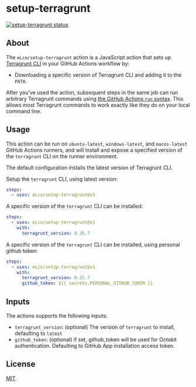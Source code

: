 # setup-terragrunt

<p align="left">
  <a href="https://github.com/eLco/setup-terragrunt/actions"><img alt="setup-terragrunt status" src="https://github.com/eLco/setup-terragrunt/workflows/Tests/badge.svg"></a>
</p>

## About

The `eLco/setup-terragrunt` action is a JavaScript action that sets up [Terragrunt CLI](https://terragrunt.gruntwork.io/docs/getting-started/quick-start/) in your GitHub Actions workflow by:

- Downloading a specific version of Terragrunt CLI and adding it to the `PATH`.

After you've used the action, subsequent steps in the same job can run arbitrary Terragrunt commands using [the GitHub Actions `run` syntax](https://help.github.com/en/actions/reference/workflow-syntax-for-github-actions#jobsjob_idstepsrun). This allows most Terragrunt commands to work exactly like they do on your local command line.

## Usage

This action can be run on `ubuntu-latest`, `windows-latest`, and `macos-latest` GitHub Actions runners, and will install and expose a specified version of the `terragrunt` CLI on the runner environment.

The default configuration installs the latest version of Terragrunt CLI.

Setup the `terragrunt` CLI, using latest version:

```yaml
steps:
  - uses: eLco/setup-terragrunt@v1
```

A specific version of the `terragrunt` CLI can be installed:

```yaml
steps:
  - uses: eLco/setup-terragrunt@v1
    with:
      terragrunt_version: 0.35.7
```

A specific version of the `terragrunt` CLI can be installed, using personal github token:

```yaml
steps:
  - uses: eLco/setup-terragrunt@v1
    with:
      terragrunt_version: 0.35.7
      github_token: ${{ secrets.PERSONAL_GITHUB_TOKEN }}
```

## Inputs

The actions supports the following inputs:

- `terragrunt_version`: (optional) The version of `terragrunt` to install, defaulting to `latest`
- `github_token`: (optional) if set, github_token will be used for Octokit authentication. Defaulting to GitHub App installation access token.

## License

[MIT](LICENSE).
